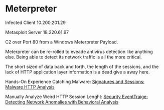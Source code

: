 # Meterpreter

Infected Client 10.200.201.29

Metasploit Server 18.220.61.97

C2 over Port 80 from a Windows Meterpreter Payload.

Meterpreter can be re-rolled to eveade antivirus detection like anything else. Being able to detect its network traffic is all the more critical. 

The short sized of data back and forth, the length of the sessions, and the lack of HTTP application layer information is a dead give a away here.

Hands-On Experience Catching Malware: [Signatures and Sessions: Malware HTTP Analysis](https://app.pluralsight.com/labs/detail/1986e6f1-c851-47a5-8f48-d4a58f20034a/toc)

Manually Analyze Weird HTTP Session Lenght: [Security EventTraige: Detecting Network Anomalies with Behavioral Analysis](https://app.pluralsight.com/course-player?clipId=cfc8bc19-756a-4cf0-9951-481062aa9bd0)

